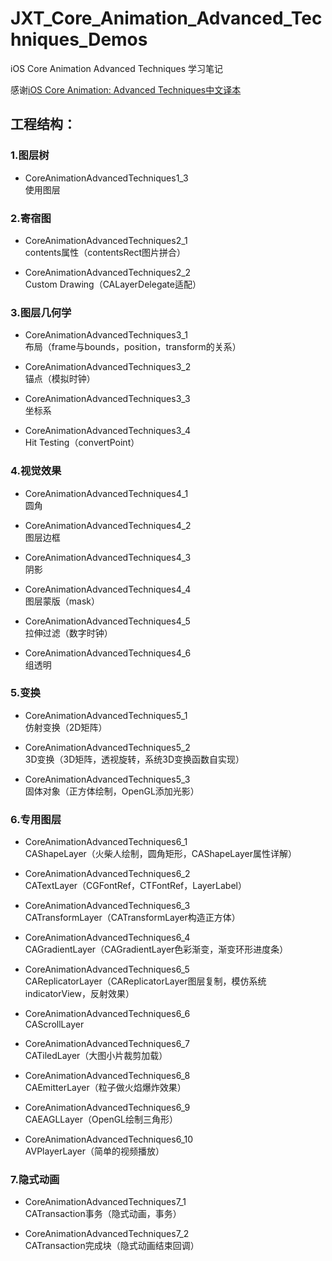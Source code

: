 # JXT\_Core\_Animation\_Advanced\_Techniques\_Demos
iOS Core Animation Advanced Techniques 学习笔记

感谢[iOS Core Animation: Advanced Techniques中文译本](https://zsisme.gitbooks.io/ios-/content/)

## 工程结构：

### 1.图层树
- CoreAnimationAdvancedTechniques1_3  
使用图层  

### 2.寄宿图
- CoreAnimationAdvancedTechniques2_1  
contents属性（contentsRect图片拼合） 

- CoreAnimationAdvancedTechniques2_2  
Custom Drawing（CALayerDelegate适配）

### 3.图层几何学
- CoreAnimationAdvancedTechniques3_1  
布局（frame与bounds，position，transform的关系）

- CoreAnimationAdvancedTechniques3_2  
锚点（模拟时钟）

- CoreAnimationAdvancedTechniques3_3  
坐标系

- CoreAnimationAdvancedTechniques3_4  
Hit Testing（convertPoint）

### 4.视觉效果
- CoreAnimationAdvancedTechniques4_1  
圆角

- CoreAnimationAdvancedTechniques4_2  
图层边框

- CoreAnimationAdvancedTechniques4_3  
阴影

- CoreAnimationAdvancedTechniques4_4  
图层蒙版（mask）

- CoreAnimationAdvancedTechniques4_5		
拉伸过滤（数字时钟）

- CoreAnimationAdvancedTechniques4_6  
组透明

### 5.变换
- CoreAnimationAdvancedTechniques5_1		
仿射变换（2D矩阵）

- CoreAnimationAdvancedTechniques5_2   
3D变换（3D矩阵，透视旋转，系统3D变换函数自实现）

- CoreAnimationAdvancedTechniques5_3  
固体对象（正方体绘制，OpenGL添加光影）

### 6.专用图层
- CoreAnimationAdvancedTechniques6_1  
CAShapeLayer（火柴人绘制，圆角矩形，CAShapeLayer属性详解）

- CoreAnimationAdvancedTechniques6_2  
CATextLayer（CGFontRef，CTFontRef，LayerLabel）

- CoreAnimationAdvancedTechniques6_3  
CATransformLayer（CATransformLayer构造正方体）  

- CoreAnimationAdvancedTechniques6_4  
CAGradientLayer（CAGradientLayer色彩渐变，渐变环形进度条）  

- CoreAnimationAdvancedTechniques6_5  
CAReplicatorLayer（CAReplicatorLayer图层复制，模仿系统indicatorView，反射效果）  

- CoreAnimationAdvancedTechniques6_6  
CAScrollLayer  

- CoreAnimationAdvancedTechniques6_7  
CATiledLayer（大图小片裁剪加载）  

- CoreAnimationAdvancedTechniques6_8  
CAEmitterLayer（粒子做火焰爆炸效果）  

- CoreAnimationAdvancedTechniques6_9  
CAEAGLLayer（OpenGL绘制三角形）  

- CoreAnimationAdvancedTechniques6_10    
AVPlayerLayer（简单的视频播放）  

### 7.隐式动画
- CoreAnimationAdvancedTechniques7_1    
CATransaction事务（隐式动画，事务）   

- CoreAnimationAdvancedTechniques7_2    
CATransaction完成块（隐式动画结束回调）







